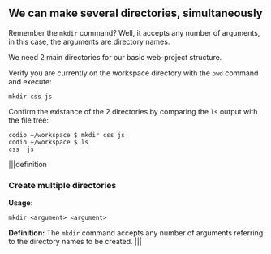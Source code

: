 ## We can make several directories, simultaneously

Remember the `mkdir` command? Well, it accepts any number of arguments, in this case, the arguments are directory names.

We need 2 main directories for our basic web-project structure.

Verify you are currently on the workspace directory with the `pwd` command and execute:

```
mkdir css js
```

Confirm the existance of the 2 directories by comparing the `ls` output with the file tree:

```
codio ~/workspace $ mkdir css js
codio ~/workspace $ ls
css  js
```

|||definition
### Create multiple directories
__Usage:__
```
mkdir <argument> <argument>
```
__Definition:__
The `mkdir` command accepts any number of arguments referring to the directory names to be created.
|||